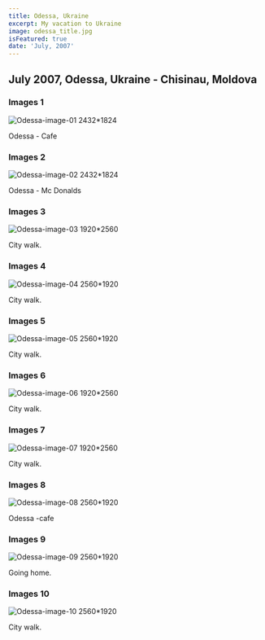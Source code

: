 ```yaml
---
title: Odessa, Ukraine
excerpt: My vacation to Ukraine
image: odessa_title.jpg
isFeatured: true
date: 'July, 2007'
---
```


## July 2007, Odessa, Ukraine - Сhisinau, Moldova

### Images 1

![Odessa-image-01 2432*1824](image_01.jpg)

Odessa - Cafe

### Images 2

![Odessa-image-02 2432*1824](image_02.jpg)

Odessa - Mc Donalds

### Images 3

![Odessa-image-03 1920*2560](image_03.jpg)

City walk.

### Images 4

![Odessa-image-04 2560*1920](image_04.jpg)

City walk.

### Images 5

![Odessa-image-05 2560*1920](image_05.jpg)

City walk.

### Images 6

![Odessa-image-06 1920*2560](image_06.jpg)

City walk.

### Images 7

![Odessa-image-07 1920*2560](image_07.jpg)

City walk.

### Images 8

![Odessa-image-08 2560*1920](image_08.jpg)

Odessa -cafe

### Images 9

![Odessa-image-09 2560*1920](image_09.jpg)

Going home.

### Images 10

![Odessa-image-10 2560*1920](image_10.jpg)

City walk.
